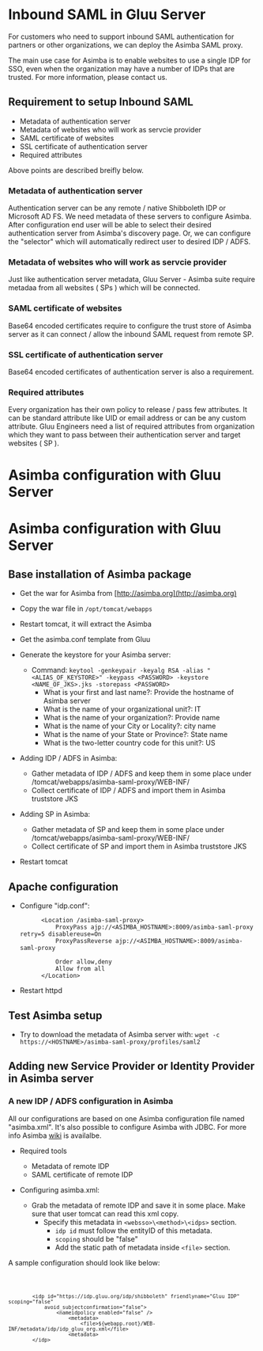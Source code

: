 # Inbound SAML in Gluu Server

For customers who need to support inbound SAML authentication for partners or
other organizations, we can deploy the Asimba SAML proxy.

The main use case for Asimba is to enable websites to use a single IDP for SSO,
even when the organization may have a number of IDPs that are trusted. For more
information, please contact us.

## Requirement to setup Inbound SAML 

* Metadata of authentication server
* Metadata of websites who will work as servcie provider
* SAML certificate of websites
* SSL certificate of authentication server 
* Required attributes

Above points are described breifly below. 

### Metadata of authentication server

Authentication server can be any remote / native Shibboleth IDP or Microsoft AD
FS. We need metadata of these servers to configure Asimba. After configuration
end user will be able to select their desired authentication server from
Asimba's discovery page. Or, we can configure the "selector" which will
automatically redirect user to desired IDP / ADFS. 

### Metadata of websites who will work as servcie provider

Just like authentication server metadata, Gluu Server - Asimba suite require
metadaa from all websites ( SPs ) which will be connected. 

### SAML certificate of websites

Base64 encoded certificates require to configure the trust store of Asimba
server as it can connect / allow the inbound SAML request from remote SP. 

### SSL certificate of authentication server

Base64 encoded certificates of authentication server is also a requirement. 

### Required attributes

Every organization has their own policy to release / pass few attributes. It can
be standard attribute like UID or email address or can be any custom attribute.
Gluu Engineers need a list of required attributes from organization which they
want to pass between their authentication server and target websites ( SP ). 
# Asimba configuration with Gluu Server


# Asimba configuration with Gluu Server


## Base installation of Asimba package

* Get the war for Asimba from [http://asimba.org](http://asimba.org)
* Copy the war file in `/opt/tomcat/webapps`
* Restart tomcat, it will extract the Asimba
* Get the asimba.conf template from Gluu
* Generate the keystore for your Asimba server:
    * Command: `keytool -genkeypair -keyalg RSA -alias "<ALIAS_OF_KEYSTORE>" -keypass <PASSWORD> -keystore <NAME_OF_JKS>.jks -storepass <PASSWORD>`
        * What is your first and last name?: Provide the hostname of Asimba server
        * What is the name of your organizational unit?: IT
        * What is the name of your organization?: Provide name
        * What is the name of your City or Locality?: city name
        * What is the name of your State or Province?: State name
        * What is the two-letter country code for this unit?: US
* Adding IDP / ADFS in Asimba: 
    * Gather metadata of IDP / ADFS and keep them in some place under /tomcat/webapps/asimba-saml-proxy/WEB-INF/ 
    * Collect certificate of IDP / ADFS and import them in Asimba truststore JKS

* Adding SP in Asimba: 
    * Gather metadata of SP and keep them in some place under /tomcat/webapps/asimba-saml-proxy/WEB-INF/
    * Collect certificate of SP and import them in Asimba truststore JKS

* Restart tomcat

## Apache configuration

* Configure "idp.conf": 

            <Location /asimba-saml-proxy>
                ProxyPass ajp://<ASIMBA_HOSTNAME>:8009/asimba-saml-proxy retry=5 disablereuse=On
                ProxyPassReverse ajp://<ASIMBA_HOSTNAME>:8009/asimba-saml-proxy
    
                Order allow,deny
                Allow from all
            </Location>

* Restart httpd 

## Test Asimba setup

* Try to download the metadata of Asimba server with: `wget -c https://<HOSTNAME>/asimba-saml-proxy/profiles/saml2`
 

## Adding new Service Provider or Identity Provider in Asimba server

### A new IDP / ADFS configuration in Asimba

All our configurations are based on one Asimba configuration file named
"asimba.xml". It's also possible to configure Asimba with JDBC. For more info
Asimba [wiki](http://sourceforge.net/p/asimba/wiki/Home/) is availalbe.

* Required tools
    * Metadata of remote IDP
    * SAML certificate of remote IDP

* Configuring asimba.xml: 
    * Grab the metadata of remote IDP and save it in some place. Make sure that user tomcat can read this xml copy. 
        * Specify this metadata in  `<websso>\<method>\<idps>` section. 
            * `idp id` must follow the entityID of this metadata.
            * `scoping` should be "false"
            * Add the static path of metadata inside `<file>` section. 
    
A sample configuration should look like below:

<code>

            <idp id="https://idp.gluu.org/idp/shibboleth" friendlyname="Gluu IDP" scoping="false" 
                avoid_subjectconfirmation="false">
                    <nameidpolicy enabled="false" />
                        <metadata>
                            <file>${webapp.root}/WEB-INF/metadata/idp/idp_gluu_org.xml</file>
                        <metadata>
            </idp>

</code>
